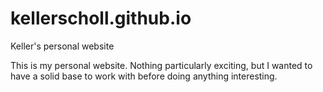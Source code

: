 # kellerscholl.github.io
Keller's personal website

This is my personal website. Nothing particularly exciting, but I wanted to have a solid base to work with before doing anything interesting. 
